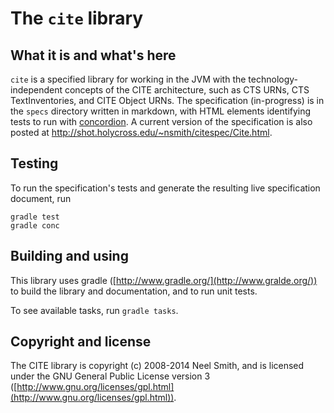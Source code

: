 # The `cite` library #

## What it is and what's here ##

 `cite` is a specified  library for working in the JVM with the technology-independent concepts of the CITE architecture, such as  CTS URNs, CTS TextInventories, and  CITE Object URNs.   The  specification (in-progress) is in the `specs` directory written in markdown,  with HTML elements identifying tests to run with [concordion](http://concordion.org/).  A current version of the specification is also posted at <http://shot.holycross.edu/~nsmith/citespec/Cite.html>.


## Testing ##

To run the specification's tests and generate the resulting live specification document, run

    gradle test
    gradle conc


## Building and using
This library uses gradle ([http://www.gradle.org/](http://www.gralde.org/)) to build the library and documentation, and to run unit tests.

To see available tasks, run `gradle tasks`.


## Copyright and license

The CITE library is copyright (c) 2008-2014 Neel Smith, and  is licensed under the GNU General Public License version 3 ([http://www.gnu.org/licenses/gpl.html](http://www.gnu.org/licenses/gpl.html)).

